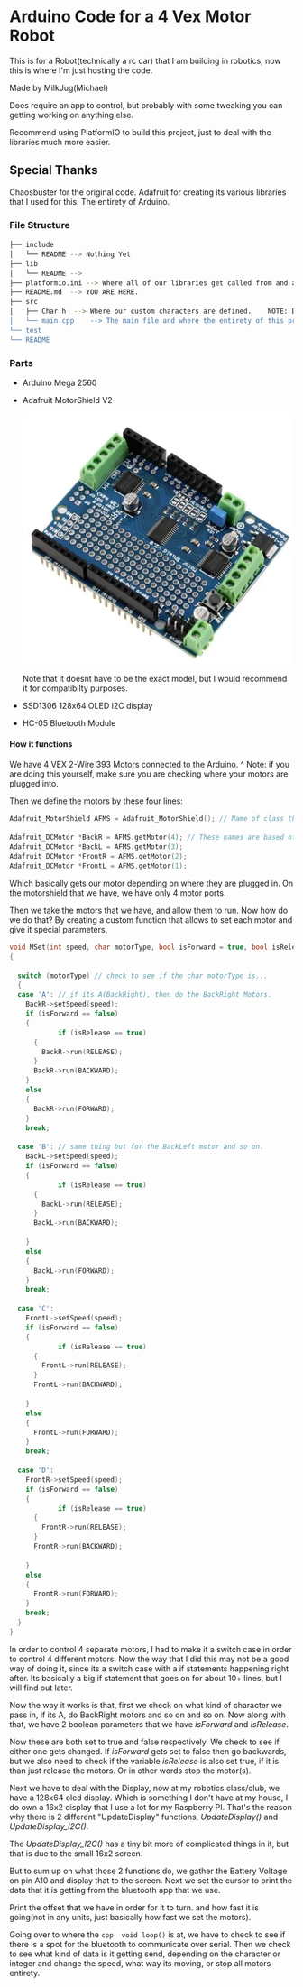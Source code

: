 # Arduino Code for a 4 Vex Motor Robot

This is for a Robot(technically a rc car) that I am building in robotics, now this is where I'm just hosting the code.

Made by MilkJug(Michael)

Does require an app to control, but probably with some tweaking you can getting working on anything else.

Recommend using PlatformIO to build this project, just to deal with the libraries much more easier.

## Special Thanks

Chaosbuster for the original code.
Adafruit for creating its various libraries that I used for this.
The entirety of Arduino.

### File Structure

```bash
├── include
│   └── README --> Nothing Yet
├── lib
│   └── README -->
├── platformio.ini --> Where all of our libraries get called from and also how this thing builds properly.
├── README.md  --> YOU ARE HERE.
├── src
│   ├── Char.h  --> Where our custom characters are defined.    NOTE: DOESN'T WORK PROPERLY AT THE MOMENT.
│   └── main.cpp    --> The main file and where the entirety of this program resides.
└── test
└── README
```

### Parts

- Arduino Mega 2560

- Adafruit MotorShield V2

    ![AdafruitMotorShieldV2](images/AdafruitMotorShieldv2.png)

    Note that it doesnt have to be the exact model, but I would recommend it for compatibilty purposes.

- SSD1306 128x64 OLED I2C display

- HC-05 Bluetooth Module

#### How it functions

We have 4 VEX 2-Wire 393 Motors connected to the Arduino.
^ Note: if you are doing this yourself, make sure you are checking where your motors are plugged into.

Then we define the motors by these four lines:

```cpp
Adafruit_MotorShield AFMS = Adafruit_MotorShield(); // Name of class that will allow us to define the motors.

Adafruit_DCMotor *BackR = AFMS.getMotor(4); // These names are based off from when you are looking at it from the behind.
Adafruit_DCMotor *BackL = AFMS.getMotor(3);
Adafruit_DCMotor *FrontR = AFMS.getMotor(2);
Adafruit_DCMotor *FrontL = AFMS.getMotor(1);
```

Which basically gets our motor depending on where they are plugged in. On the motorshield that we have, we have only 4 motor ports.

Then we take the motors that we have, and allow them to run. Now how do we do that? By creating a custom function that allows to set each motor and give it special parameters,

```cpp
void MSet(int speed, char motorType, bool isForward = true, bool isRelease = false)
{

  switch (motorType) // check to see if the char motorType is...
  {
  case 'A': // if its A(BackRight), then do the BackRight Motors.
    BackR->setSpeed(speed);
    if (isForward == false)
    {
            if (isRelease == true)
      {
        BackR->run(RELEASE);
      }
      BackR->run(BACKWARD);
    }
    else
    {
      BackR->run(FORWARD);
    }
    break;

  case 'B': // same thing but for the BackLeft motor and so on.
    BackL->setSpeed(speed);
    if (isForward == false)
    {
            if (isRelease == true)
      {
        BackL->run(RELEASE);
      }
      BackL->run(BACKWARD);

    }
    else
    {
      BackL->run(FORWARD);
    }
    break;

  case 'C':
    FrontL->setSpeed(speed);
    if (isForward == false)
    {
            if (isRelease == true)
      {
        FrontL->run(RELEASE);
      }
      FrontL->run(BACKWARD);

    }
    else
    {
      FrontL->run(FORWARD);
    }
    break;

  case 'D':
    FrontR->setSpeed(speed);
    if (isForward == false)
    {
            if (isRelease == true)
      {
        FrontR->run(RELEASE);
      }
      FrontR->run(BACKWARD);

    }
    else
    {
      FrontR->run(FORWARD);
    }
    break;
  }
}
```

In order to control 4 separate motors, I had to make it a switch case in order to control 4 different motors. Now the way that I did this may not be a good way of doing it, since its a switch case with a if statements happening right after. Its basically a big if statement that goes on for about 10+ lines, but I will find out later.

Now the way it works is that, first we check on what kind of character we pass in, if its A, do BackRight motors and so on and so on. Now along with that, we have 2 boolean parameters that we have *isForward* and *isRelease*.

Now these are both set to true and false respectively. We check to see if either one gets changed. If *isForward* gets set to false then go backwards, but we also need to check if the variable *isRelease* is also set true, if it is than just release the motors. Or in other words stop the motor(s).

Next we have to deal with the Display, now at my robotics class/club, we have a 128x64 oled display. Which is something I don't have at my house, I do own a 16x2 display that I use a lot for my Raspberry PI.
That's the reason why there is 2 different "UpdateDisplay" functions, *UpdateDisplay()* and *UpdateDisplay_I2C()*.

The *UpdateDisplay_I2C()* has a tiny bit more of complicated things in it, but that is due to the small 16x2 screen.

But to sum up on what those 2 functions do, we gather the Battery Voltage on pin A10 and display that to the screen.
Next we set the cursor to print the data that it is getting from the bluetooth app that we use.

Print the offset that we have in order for it to turn. and how fast it is going(not in any units, just basically how fast we set the motors).

Going over to where the ```cpp 
void loop()``` is at, we have to check to see if there is a spot for the bluetooth to communicate over serial. Then we check to see what kind of data is it getting send, depending on the character or integer and change the speed, what way its moving, or stop all motors entirety.
